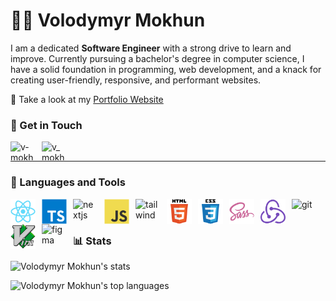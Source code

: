 # 🧑‍💻 Volodymyr Mokhun

I am a dedicated <strong>Software Engineer</strong> with a strong drive to learn and improve. Currently pursuing a bachelor's degree in computer science, I have a solid foundation in programming, web development, and a knack for creating user-friendly, responsive, and performant websites.

💼 Take a look at my [Portfolio Website](https://www.v-mokhun.com/)

### 📱 Get in Touch
<p align="left">
  <a href="https://linkedin.com/in/v-mokhun" target="_blank"><img align="left" src="https://raw.githubusercontent.com/rahuldkjain/github-profile-readme-generator/master/src/images/icons/Social/linked-in-alt.svg" alt="v-mokhun linkedin" height="30" width="40" style="padding-right:10px;" /></a>
<a href="https://x/v_mokhun" target="_blank"><img align="left" src="https://raw.githubusercontent.com/rahuldkjain/github-profile-readme-generator/master/src/images/icons/Social/twitter.svg" alt="v_mokhun twitter" height="30" width="40" /></a>
</p>
<br />

---

### 🧰 Languages and Tools

<img align="left" src="https://raw.githubusercontent.com/devicons/devicon/master/icons/react/react-original.svg" alt="react"
	width="40" height="40" style="padding-right:10px;" />
<img align="left" src="https://raw.githubusercontent.com/devicons/devicon/master/icons/typescript/typescript-original.svg"
	alt="typescript" width="40" height="40" style="padding-right:10px;" />
<img align="left" src="https://skillicons.dev/icons?i=nextjs" alt="nextjs" width="40" height="40"
	style="padding-right:10px;" />
<img align="left" src="https://raw.githubusercontent.com/devicons/devicon/master/icons/javascript/javascript-original.svg"
	alt="javascript" width="40" height="40" style="padding-right:10px;" />
<img align="left" src="https://www.vectorlogo.zone/logos/tailwindcss/tailwindcss-icon.svg" alt="tailwind" width="40" height="40"
	style="padding-right:10px;" />
<img align="left" src="https://raw.githubusercontent.com/devicons/devicon/master/icons/html5/html5-original-wordmark.svg" alt="html5"
	width="40" height="40" style="padding-right:10px;" />
<img align="left" src="https://raw.githubusercontent.com/devicons/devicon/master/icons/css3/css3-original-wordmark.svg" alt="css3"
	width="40" height="40" style="padding-right:10px;" />
 <img align="left" src="https://raw.githubusercontent.com/devicons/devicon/master/icons/sass/sass-original.svg" alt="sass"
	width="40" height="40" style="padding-right:10px;" />
<img align="left" src="https://raw.githubusercontent.com/devicons/devicon/master/icons/redux/redux-original.svg" alt="redux"
	width="40" height="40" style="padding-right:10px;" />
<img align="left" src="https://www.vectorlogo.zone/logos/git-scm/git-scm-icon.svg" alt="git" width="40" height="40"
	style="padding-right:10px;" />
<img align="left" src="https://raw.githubusercontent.com/devicons/devicon/master/icons/vim/vim-original.svg" alt="vim" width="40"
	height="40" style="padding-right:10px;" />
<img align="left" src="https://www.vectorlogo.zone/logos/figma/figma-icon.svg" alt="figma" width="40" height="40"
	style="padding-right:10px;" />
<br />

#
 
### 📊 Stats
![Volodymyr Mokhun's stats](https://github-readme-stats.vercel.app/api?username=v-mokhun&show_icons=true&locale=en&theme=ayu-mirage&rank_icon=github)

![Volodymyr Mokhun's top languages](https://github-readme-stats.vercel.app/api/top-langs?username=v-mokhun&show_icons=true&locale=en&layout=compact)
